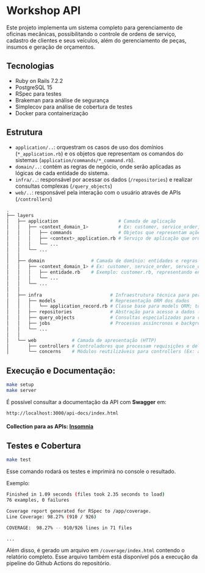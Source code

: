 # Workshop API

Este projeto implementa um sistema completo para gerenciamento de oficinas mecânicas, possibilitando o controle de ordens de serviço, cadastro de clientes e seus veículos, além do gerenciamento de peças, insumos e geração de orçamentos.

## Tecnologias
- Ruby on Rails 7.2.2
- PostgreSQL 15
- RSpec para testes
- Brakeman para análise de segurança
- Simplecov para análise de cobertura de testes
- Docker para containerização

## Estrutura

- `application/..`: orquestram os casos de uso dos domínios (`*_application.rb`) e os objetos que representam os comandos do sistemas (`application/commands/*_command.rb`).
- `domain/..`: contém as regras de negócio, onde serão aplicadas as lógicas de cada entidade do sistema.
- `infra/..`: responsável por acessar os dados (`/repositories`) e realizar consultas complexas (`/query_objects`)
- `web/..`: responsável pela interação com o usuário através de APIs (`/controllers`)

```bash
.
├── layers
│   ├── application                      # Camada de aplicação
│   │   ├── <context_domain_1>           # Ex: customer, service_order, service_order_item
│   │   │   ├── commands                 # Objetos que representam ações ou operações do sistema (ex: CreateCustomerCommand)
│   │   │   ├── <context>_application.rb # Serviço de aplicação que orquestra casos de uso do domínio
│   │   │   └── ...
│   │   └── ...
│   │
│   ├── domain                 # Camada de domínio: entidades e regras de negócio
│   │   ├── <context_domain_1> # Ex: customer, service_order, service_order_item
│   │   │   ├── entidade.rb    # Exemplo: customer.rb, representando entidade com lógica e regra de negócio
│   │   │   └── ...
│   │   └── ...
│   │
│   ├── infra                         # Infraestrutura técnica para persistência, filas, jobs etc.
│   │   ├── models                    # Representação ORM dos dados
│   │   │   └── application_record.rb # Classe base para models ORM; todos os models herdam dela
│   │   ├── repositories              # Abstração para acesso a dados (ex: CustomerRepository)
│   │   ├── query_objects             # Consultas especializadas para recuperar dados complexos
│   │   ├── jobs                      # Processos assíncronos e background jobs
│   │   └── ...
│   │
│   └── web             # Camada de apresentação (HTTP)
│       ├── controllers # Controladores que processam requisições e delegam para application
│       └── concerns    # Módulos reutilizáveis para controllers (Ex: autenticação)
```

## Execução e Documentação:
```bash
make setup
make server
```
É possível consultar a documentação da API com **Swagger** em:
```
http://localhost:3000/api-docs/index.html
```

#### **Collection para as APIs**: [Insomnia](docs/collection.yaml)

## Testes e Cobertura
```bash
make test
```

Esse comando rodará os testes e imprimirá no console o resultado.

Exemplo:
```bash
Finished in 1.09 seconds (files took 2.35 seconds to load)
76 examples, 0 failures

Coverage report generated for RSpec to /app/coverage.
Line Coverage: 98.27% (910 / 926)

COVERAGE:  98.27% -- 910/926 lines in 71 files

...
```

Além disso, é gerado um arquivo em `/coverage/index.html` contendo o relatório completo. Esse arquivo também está disponível pós a execução da pipeline do Github Actions do repositório.

